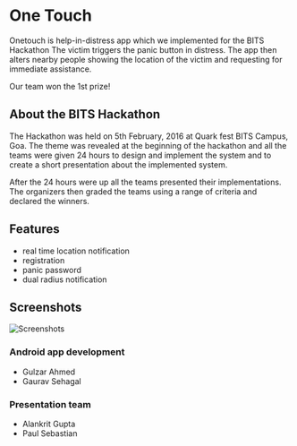 # **One Touch**
Onetouch is help-in-distress app which we implemented for the BITS Hackathon
The victim triggers the panic button in distress. The app then alters nearby people showing the location of the victim and requesting for immediate assistance.

Our team won the 1st prize!

## About the BITS Hackathon

The Hackathon was held on 5th February, 2016 at Quark fest BITS Campus, Goa. The theme was revealed at the beginning of the hackathon and all the teams were given 24 hours to design and implement the system and to create a short presentation about the implemented system.

After the 24 hours were up all the teams presented their implementations.
The organizers then graded the teams using a range of criteria and declared the winners.

## Features

- real time location notification
- registration
- panic password
- dual radius notification

## Screenshots

![Screenshots](https://raw.githubusercontent.com/gulzar1996/onetouch/master/onetouch_git_screen.png)

### Android app development

* Gulzar Ahmed
* Gaurav Sehagal

### Presentation team

* Alankrit Gupta
* Paul Sebastian
